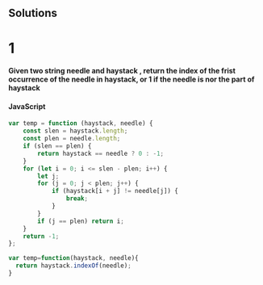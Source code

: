 ## Solutions 


# 1 # 
#### Given two string needle and haystack , return the index of the frist occurrence of the needle in haystack, or 1 if the needle is nor the part of haystack ####
#### JavaScript

```js
var temp = function (haystack, needle) {
    const slen = haystack.length;
    const plen = needle.length;
    if (slen == plen) {
        return haystack == needle ? 0 : -1;
    }
    for (let i = 0; i <= slen - plen; i++) {
        let j;
        for (j = 0; j < plen; j++) {
            if (haystack[i + j] != needle[j]) {
                break;
            }
        }
        if (j == plen) return i;
    }
    return -1;
};
```

```js
var temp=function(haystack, needle){
  return haystack.indexOf(needle);
}
```

